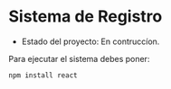<h1> Sistema de Registro </h1>

- Estado del proyecto: En contruccíon.

Para ejecutar el sistema debes poner:

```npm install react```
